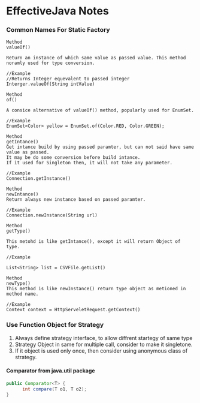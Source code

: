 # EffectiveJava Notes

### Common Names For Static Factory

```
Method 
valueOf()  

Return an instance of which same value as passed value. This method noramly used for type conversion.

//Example
//Returns Integer equevalent to passed integer
Interger.valueOf(String intValue) 
```

```
Method 
of()

A consice alternative of valueOf() method, popularly used for EnumSet.

//Example
EnumSet<Color> yellow = EnumSet.of(Color.RED, Color.GREEN);

```

```
Method
getIntance()
Get intance build by using passed paramter, but can not said have same value as passed. 
It may be do some conversion before build intance.
If it used for Singleton then, it will not take any parameter.

//Example
Connection.getInstance()

```
```
Method
newIntance()
Return always new instance based on passed paramter.

//Example
Connection.newInstance(String url)

```

```
Method
getType()

This metohd is like getIntance(), except it will return Object of type.

//Example

List<String> list = CSVFile.getList()

```
```
Method
newType()
This method is like newInstance() return type object as metioned in method name.

//Example
Context context = HttpServeletRequest.getContext()
```
### Use Function Object for Strategy
1. Always define strategy interface, to allow diffrent startegy of same type
2. Strategy Object in same for multiple call, consider to make it singletone.
4. If it object is used only once, then consider using anonymous class of strategy.

#### Comparator from java.util package

```java
public Comparator<T> {
      int compare(T o1, T o2);
}
```


